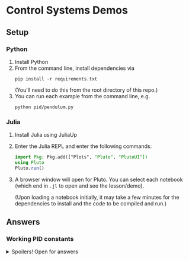 # Control Systems Demos

## Setup

### Python

1. Install Python
2. From the command line, install dependencies via
   ```shell
   pip install -r requirements.txt
   ```
   (You'll need to do this from the root directory of this repo.)
3. You can run each example from the command line, e.g.
   ```
   python pid/pendulum.py
   ```

### Julia

1. Install Julia using JuliaUp
2. Enter the Julia REPL and enter the following commands:
   ```julia
   import Pkg; Pkg.add(["Plots", "Pluto", "PlutoUI"])
   using Pluto
   Pluto.run()
   ```
3. A browser window will open for Pluto. You can select each notebook (which end in `.jl` to open and see the lesson/demo).

   (Upon loading a notebook initially, it may take a few minutes for the dependencies to install and the code to be compiled and run.)

## Answers

### Working PID constants
<details>
<summary>
Spoilers! Open for answers
</summary>

As discussed, these are not the only possible options.

Pendulum:
- P: 50
- I: 0
- D: -0.75

Car:
- P: 4
- I: 0.01
- D: -0.5

Cartpole:
- P: 10
- D: -1
</details>
